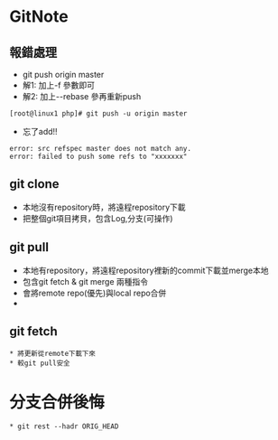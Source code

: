 # GitNote

## 報錯處理
* git push origin master
* 解1: 加上-f 參數即可
* 解2: 加上--rebase 參再重新push
```
[root@linux1 php]# git push -u origin master 
```

* 忘了add!!
```
error: src refspec master does not match any. 
error: failed to push some refs to "xxxxxxx"
```
## git clone
* 本地沒有repository時，將遠程repository下載
* 把整個git項目拷貝，包含Log,分支(可操作)
## git pull
* 本地有repository，將遠程repository裡新的commit下載並merge本地
* 包含git fetch & git merge 兩種指令
* 會將remote repo(優先)與local repo合併
* 
## git fetch
    * 將更新從remote下載下來
    * 較git pull安全

# 分支合併後悔
    * git rest --hadr ORIG_HEAD
